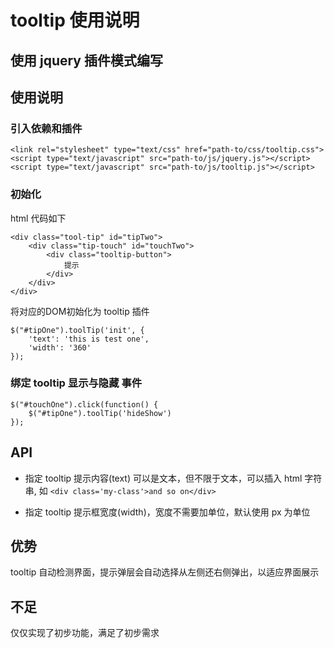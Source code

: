 # tooltip 使用说明

## 使用 jquery 插件模式编写

## 使用说明

### 引入依赖和插件
```
<link rel="stylesheet" type="text/css" href="path-to/css/tooltip.css">
<script type="text/javascript" src="path-to/js/jquery.js"></script>
<script type="text/javascript" src="path-to/js/tooltip.js"></script>
```

### 初始化

html 代码如下
```
<div class="tool-tip" id="tipTwo">
	<div class="tip-touch" id="touchTwo">
		<div class="tooltip-button">
			提示
		</div>
	</div>
</div>
```
将对应的DOM初始化为 tooltip 插件
```
$("#tipOne").toolTip('init', {
	'text': 'this is test one',
	'width': '360'
});
```

### 绑定 tooltip 显示与隐藏 事件
```
$("#touchOne").click(function() {
	$("#tipOne").toolTip('hideShow')
});
```

## API

- 指定 tooltip 提示内容(text)
	可以是文本，但不限于文本，可以插入 html 字符串, 如 `<div class='my-class'>and so on</div>`

- 指定 tooltip 提示框宽度(width)，宽度不需要加单位，默认使用 px 为单位

## 优势

tooltip 自动检测界面，提示弹层会自动选择从左侧还右侧弹出，以适应界面展示

## 不足

仅仅实现了初步功能，满足了初步需求
